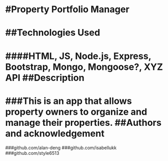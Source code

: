 #Property Portfolio Manager
==========================
##Technologies Used
===========================
####HTML, JS, Node.js, Express, Bootstrap, Mongo, Mongoose?, XYZ API
##Description
==========================
###This is an app that allows property owners to organize and manage their properties.
##Authors and acknowledgement
==========================
###github.com/alan-deng
###github.com/isabellukk
###github.com/style6513